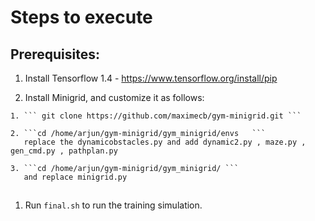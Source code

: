 # Steps to execute


## Prerequisites:
  1. Install Tensorflow 1.4 - https://www.tensorflow.org/install/pip

  2. Install Minigrid, and customize it as follows:
  
    1. ``` git clone https://github.com/maximecb/gym-minigrid.git ```

    2. ```cd /home/arjun/gym-minigrid/gym_minigrid/envs   ``` 
       replace the dynamicobstacles.py and add dynamic2.py , maze.py , gen_cmd.py , pathplan.py

    3. ```cd /home/arjun/gym-minigrid/gym_minigrid/ ``` 
       and replace minigrid.py
    
##
  1. Run ``final.sh`` to run the training simulation.
